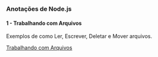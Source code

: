 ### Anotações de Node.js

#### 1 - Trabalhando com Arquivos

Exemplos de como Ler, Escrever, Deletar e Mover arquivos.

[Trabalhando com Arquivos](https://github.com/DiegoGeoDev/nodeJsNotes/tree/master/workWithFiles)
